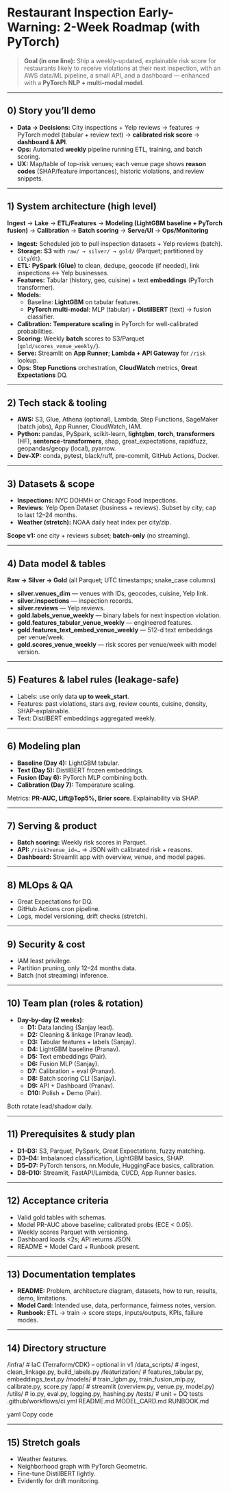 # Restaurant Inspection Early-Warning: 2-Week Roadmap (with PyTorch)

> **Goal (in one line):** Ship a weekly-updated, explainable risk score for restaurants likely to receive violations at their next inspection, with an AWS data/ML pipeline, a small API, and a dashboard — enhanced with a **PyTorch NLP + multi-modal model**.

---

## 0) Story you’ll demo
- **Data → Decisions:** City inspections + Yelp reviews → features → PyTorch model (tabular + review text) → **calibrated risk score** → **dashboard & API**.
- **Ops:** Automated **weekly** pipeline running ETL, training, and batch scoring.
- **UX:** Map/table of top-risk venues; each venue page shows **reason codes** (SHAP/feature importances), historic violations, and review snippets.

---

## 1) System architecture (high level)
**Ingest** → **Lake** → **ETL/Features** → **Modeling (LightGBM baseline + PyTorch fusion)** → **Calibration** → **Batch scoring** → **Serve/UI** → **Ops/Monitoring**

- **Ingest:** Scheduled job to pull inspection datasets + Yelp reviews (batch).
- **Storage:** **S3** with `raw/ → silver/ → gold/` (Parquet; partitioned by `city`/`dt`).
- **ETL:** **PySpark (Glue)** to clean, dedupe, geocode (if needed), link inspections ↔ Yelp businesses.
- **Features:** Tabular (history, geo, cuisine) + text **embeddings** (PyTorch transformer).
- **Models:**
  - Baseline: **LightGBM** on tabular features.
  - **PyTorch multi-modal**: MLP (tabular) + **DistilBERT** (text) → fusion classifier.
- **Calibration:** **Temperature scaling** in PyTorch for well-calibrated probabilities.
- **Scoring:** Weekly **batch** scores to S3/Parquet (`gold/scores_venue_weekly/`).
- **Serve:** Streamlit on **App Runner**; **Lambda + API Gateway** for `/risk` lookup.
- **Ops:** **Step Functions** orchestration, **CloudWatch** metrics, **Great Expectations** DQ.

---

## 2) Tech stack & tooling
- **AWS:** S3, Glue, Athena (optional), Lambda, Step Functions, SageMaker (batch jobs), App Runner, CloudWatch, IAM.
- **Python:** pandas, PySpark, scikit-learn, **lightgbm**, **torch**, **transformers** (HF), **sentence-transformers**, shap, great_expectations, rapidfuzz, geopandas/geopy (local), pyarrow.
- **Dev-XP:** conda, pytest, black/ruff, pre-commit, GitHub Actions, Docker.

---

## 3) Datasets & scope
- **Inspections:** NYC DOHMH or Chicago Food Inspections.
- **Reviews:** Yelp Open Dataset (business + reviews). Subset by city; cap to last 12–24 months.
- **Weather (stretch):** NOAA daily heat index per city/zip.

**Scope v1:** one city + reviews subset; **batch-only** (no streaming).

---

## 4) Data model & tables
**Raw → Silver → Gold** (all Parquet; UTC timestamps; snake_case columns)

- **silver.venues_dim** — venues with IDs, geocodes, cuisine, Yelp link.
- **silver.inspections** — inspection records.
- **silver.reviews** — Yelp reviews.
- **gold.labels_venue_weekly** — binary labels for next inspection violation.
- **gold.features_tabular_venue_weekly** — engineered features.
- **gold.features_text_embed_venue_weekly** — 512-d text embeddings per venue/week.
- **gold.scores_venue_weekly** — risk scores per venue/week with model version.

---

## 5) Features & label rules (leakage-safe)
- Labels: use only data **up to week_start**.
- Features: past violations, stars avg, review counts, cuisine, density, SHAP-explainable.
- Text: DistilBERT embeddings aggregated weekly.

---

## 6) Modeling plan
- **Baseline (Day 4):** LightGBM tabular.
- **Text (Day 5):** DistilBERT frozen embeddings.
- **Fusion (Day 6):** PyTorch MLP combining both.
- **Calibration (Day 7):** Temperature scaling.

Metrics: **PR-AUC, Lift@Top5%, Brier score**. Explainability via SHAP.

---

## 7) Serving & product
- **Batch scoring:** Weekly risk scores in Parquet.
- **API:** `/risk?venue_id=…` → JSON with calibrated risk + reasons.
- **Dashboard:** Streamlit app with overview, venue, and model pages.

---

## 8) MLOps & QA
- Great Expectations for DQ.
- GitHub Actions cron pipeline.
- Logs, model versioning, drift checks (stretch).

---

## 9) Security & cost
- IAM least privilege.
- Partition pruning, only 12–24 months data.
- Batch (not streaming) inference.

---

## 10) Team plan (roles & rotation)
- **Day-by-day (2 weeks)**:
  - **D1:** Data landing (Sanjay lead).  
  - **D2:** Cleaning & linkage (Pranav lead).  
  - **D3:** Tabular features + labels (Sanjay).  
  - **D4:** LightGBM baseline (Pranav).  
  - **D5:** Text embeddings (Pair).  
  - **D6:** Fusion MLP (Sanjay).  
  - **D7:** Calibration + eval (Pranav).  
  - **D8:** Batch scoring CLI (Sanjay).  
  - **D9:** API + Dashboard (Pranav).  
  - **D10:** Polish + Demo (Pair).

Both rotate lead/shadow daily.

---

## 11) Prerequisites & study plan
- **D1–D3:** S3, Parquet, PySpark, Great Expectations, fuzzy matching.
- **D3–D4:** Imbalanced classification, LightGBM basics, SHAP.
- **D5–D7:** PyTorch tensors, nn.Module, HuggingFace basics, calibration.
- **D8–D10:** Streamlit, FastAPI/Lambda, CI/CD, App Runner basics.

---

## 12) Acceptance criteria
- Valid gold tables with schemas.
- Model PR-AUC above baseline; calibrated probs (ECE < 0.05).
- Weekly scores Parquet with versioning.
- Dashboard loads <2s; API returns JSON.
- README + Model Card + Runbook present.

---

## 13) Documentation templates
- **README:** Problem, architecture diagram, datasets, how to run, results, demo, limitations.
- **Model Card:** Intended use, data, performance, fairness notes, version.
- **Runbook:** ETL → train → score steps, inputs/outputs, KPIs, failure modes.

---

## 14) Directory structure
/infra/ # IaC (Terraform/CDK) – optional in v1
/data_scripts/ # ingest, clean_linkage.py, build_labels.py
/featurization/ # features_tabular.py, embeddings_text.py
/models/ # train_lgbm.py, train_fusion_mlp.py, calibrate.py, score.py
/app/ # streamlit (overview.py, venue.py, model.py)
/utils/ # io.py, eval.py, logging.py, hashing.py
/tests/ # unit + DQ tests
.github/workflows/ci.yml
README.md
MODEL_CARD.md
RUNBOOK.md

yaml
Copy code

---

## 15) Stretch goals
- Weather features.
- Neighborhood graph with PyTorch Geometric.
- Fine-tune DistilBERT lightly.
- Evidently for drift monitoring.